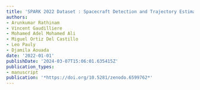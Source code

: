 ```yaml
---
title: 'SPARK 2022 Dataset : Spacecraft Detection and Trajectory Estimation'
authors:
- Arunkumar Rathinam
- Vincent Gaudilliere
- Mohamed Adel Mohamed Ali
- Miguel Ortiz Del Castillo
- Leo Pauly
- Djamila Aouada
date: '2022-01-01'
publishDate: '2024-03-07T15:06:01.635415Z'
publication_types:
- manuscript
publication: '*https://doi.org/10.5281/zenodo.6599762*'
---
```

